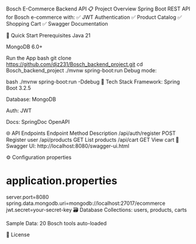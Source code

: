 Bosch E-Commerce Backend API
📋 Project Overview
Spring Boot REST API for Bosch e-commerce with:
✅ JWT Authentication
✅ Product Catalog
✅ Shopping Cart
✅ Swagger Documentation

🚀 Quick Start
Prerequisites
Java 21

MongoDB 6.0+

Run the App
bash
git clone https://github.com/djz231/Bosch_backend_project.git
cd Bosch_backend_project
./mvnw spring-boot:run
Debug mode:

bash
./mvnw spring-boot:run -Ddebug
🔧 Tech Stack
Framework: Spring Boot 3.2.5

Database: MongoDB

Auth: JWT

Docs: SpringDoc OpenAPI

🌐 API Endpoints
Endpoint	Method	Description
/api/auth/register	POST	Register user
/api/products	GET	List products
/api/cart	GET	View cart
📄 Swagger UI: http://localhost:8080/swagger-ui.html

⚙️ Configuration
properties
# application.properties
server.port=8080
spring.data.mongodb.uri=mongodb://localhost:27017/ecommerce
jwt.secret=your-secret-key
🗃️ Database
Collections: users, products, carts

Sample Data: 20 Bosch tools auto-loaded

📜 License
